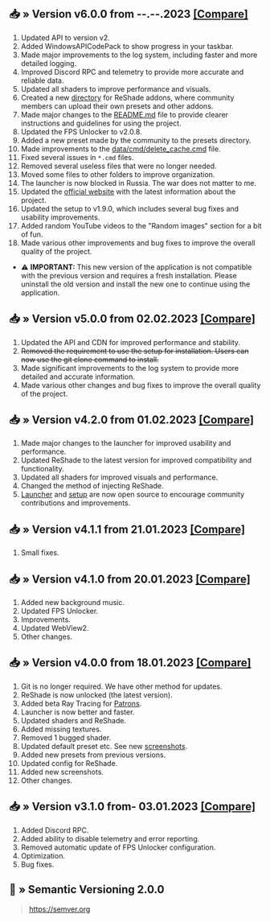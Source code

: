 ## 📥 » Version v6.0.0 from --.--.2023 [[Compare]](https://github.com/sefinek24/Genshin-Impact-ReShade/compare/v5.0.0...v6.0.0)
1. Updated API to version v2.
2. Added WindowsAPICodePack to show progress in your taskbar.
3. Made major improvements to the log system, including faster and more detailed logging.
4. Improved Discord RPC and telemetry to provide more accurate and reliable data.
5. Updated all shaders to improve performance and visuals.
6. Created a new [directory](data/presets/Made%20by%20community) for ReShade addons, where community members can upload their own presets and other addons.
7. Made major changes to the [README.md](README.md) file to provide clearer instructions and guidelines for using the project.
8. Updated the FPS Unlocker to v2.0.8.
9. Added a new preset made by the community to the presets directory.
10. Made improvements to the [data/cmd/delete_cache.cmd](data/cmd/delete_cache.cmd) file.
11. Fixed several issues in `*.cmd` files.
12. Removed several useless files that were no longer needed.
13. Moved some files to other folders to improve organization.
14. The launcher is now blocked in Russia. The war does not matter to me.
15. Updated the [official website](https://sefinek.net) with the latest information about the project.
16. Updated the setup to v1.9.0, which includes several bug fixes and usability improvements.
17. Added random YouTube videos to the "Random images" section for a bit of fun.
18. Made various other improvements and bug fixes to improve the overall quality of the project.
- ⚠️ **IMPORTANT:** This new version of the application is not compatible with the previous version and requires a fresh installation. Please uninstall the old version and install the new one to continue using the application.

## 📥 » Version v5.0.0 from 02.02.2023 [[Compare]](https://github.com/sefinek24/Genshin-Impact-ReShade/compare/v4.2.0...v5.0.0)
1. Updated the API and CDN for improved performance and stability.
2. ~~Removed the requirement to use the setup for installation. Users can now use the git clone command to install.~~
3. Made significant improvements to the log system to provide more detailed and accurate information.
4. Made various other changes and bug fixes to improve the overall quality of the project.

## 📥 » Version v4.2.0 from 01.02.2023 [[Compare]](https://github.com/sefinek24/Genshin-Impact-ReShade/compare/v4.1.1...v4.2.0)
1. Made major changes to the launcher for improved usability and performance.
2. Updated ReShade to the latest version for improved compatibility and functionality.
3. Updated all shaders for improved visuals and performance.
4. Changed the method of injecting ReShade.
5. [Launcher](https://github.com/sefinek24/genshin-mod-launcher) and [setup](https://github.com/sefinek24/genshin-mod-setup) are now open source to encourage community contributions and improvements.

## 📥 » Version v4.1.1 from 21.01.2023 [[Compare]](https://github.com/sefinek24/Genshin-Impact-ReShade/compare/v4.1.0...v4.1.1)
1. Small fixes.

## 📥 » Version v4.1.0 from 20.01.2023 [[Compare]](https://github.com/sefinek24/Genshin-Impact-ReShade/compare/v4.0.0...v4.1.0)
1. Added new background music.
2. Updated FPS Unlocker.
3. Improvements.
4. Updated WebView2.
5. Other changes.

## 📥 » Version v4.0.0 from 18.01.2023 [[Compare]](https://github.com/sefinek24/Genshin-Impact-ReShade/compare/v3.1.0...v4.0.0)
1. Git is no longer required. We have other method for updates.
2. ReShade is now unlocked (the latest version).
3. Added beta Ray Tracing for [Patrons](https://www.patreon.com/sefinek).
4. Launcher is now better and faster.
5. Updated shaders and ReShade.
6. Added missing textures.
7. Removed 1 bugged shader.
8. Updated default preset etc. See new [screenshots](https://sefinek.net/genshin-impact-reshade/gallery/v4.0.0).
9. Added new presets from previous versions.
10. Updated config for ReShade.
11. Added new screenshots.
12. Other changes.

## 📥 » Version v3.1.0 from- 03.01.2023 [[Compare]](https://github.com/sefinek24/Genshin-Impact-ReShade/compare/v3.0.1...v3.1.0)
1. Added Discord RPC.
2. Added ability to disable telemetry and error reporting.
3. Removed automatic update of FPS Unlocker configuration.
4. Optimization.
5. Bug fixes.

## 📝 » Semantic Versioning 2.0.0
> https://semver.org
